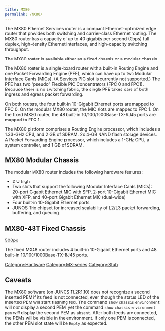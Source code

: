 ```yaml
---
title: MX80
permalink: /MX80/
---
```


The MX80 Ethernet Services router is a compact Ethernet-optimized edge router that provides both switching and carrier-class Ethernet routing. The MX80 router has a capacity of up to 40 gigabits per second (Gbps) full duplex, high-density Ethernet interfaces, and high-capacity switching throughput.

The MX80 router is available either as a fixed chassis or a modular chassis.

The MX80 router is a single-board router with a built-in Routing Engine and one Packet Forwarding Engine (PFE), which can have up to two Modular Interface Cards (MICs). (A Services PIC slot is currently not supported.) The PFE has two “pseudo” Flexible PIC Concentrators (FPC 0 and FPC1). Because there is no switching fabric, the single PFE takes care of both ingress and egress packet forwarding.

On both routers, the four built-in 10-Gigabit Ethernet ports are mapped to FPC 0. On the modular MX80 router, the MIC slots are mapped to FPC 1. On the fixed MX80 router, the 48 built-in 10/100/1000Base-TX-RJ45 ports are mapped to FPC 1.

The MX80 platform comprises a Routing Engine processor, which includes a 1.33-GHz CPU, and 2 GB of SDRAM. 2x 4-GB NAND flash storage devices. A Packet Forwarding Engine processor, which includes a 1-GHz CPU, a system controller, and 1 GB of SDRAM.

MX80 Modular Chassis
--------------------

The modular MX80 router includes the following hardware features:

-   2 U high
-   Two slots that support the following Modular Interface Cards (MICs): 20-port Gigabit Ethernet MIC with SFP, 2-port 10-Gigabit Ethernet MIC with XFP, and 40-port Gigabit Ethernet MIC (dual-wide)
-   Four built-in 10-Gigabit Ethernet ports
-   JUNOS Trio chipset for increased scalability of L2/L3 packet forwarding, buffering, and queuing

MX80-48T Fixed Chassis
----------------------

[500px](/File:mx80-48t.jpg "wikilink")

The fixed MX48 router includes 4 built-in 10-Gigabit Ethernet ports and 48 built-in 10/100/1000Base-TX-RJ45 ports.

[Category:Hardware](/Category:Hardware "wikilink") [Category:MX-series](/Category:MX-series "wikilink") [Category:Stub](/Category:Stub "wikilink")

Caveats
-------

The MX80 software (on JUNOS 11.2R1.10) does not recognize a second inserted PEM if its feed is not connected, even though the status LED of the inserted PEM will start flashing red. The command `show` `chassis` `environment` will *not* display a second PEM, yet the command `show` `chassis` `environment` `pem` *will* display the second PEM as `absent`. After both feeds are connected, the PEMs will be visible in the environment.
If only one PEM is connected, the other PEM slot state will be `Empty` as expected.